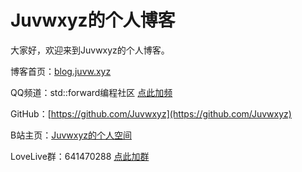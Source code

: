 # Juvwxyz的个人博客

大家好，欢迎来到Juvwxyz的个人博客。

博客首页：[blog.juvw.xyz](https://blog.juvw.xyz/)

QQ频道：std::forward编程社区 [点此加频](https://pd.qq.com/s/l6or31f5)

GitHub：[https://github.com/Juvwxyz](https://github.com/Juvwxyz)

B站主页：[Juvwxyz的个人空间](https://space.bilibili.com/6512552)

LoveLive群：641470288 [点此加群](http://qm.qq.com/cgi-bin/qm/qr?_wv=1027&k=SgFCOcMpXogpF8NGvQ6arbTz1uvt_Yxx&authKey=sB%2F48Xhre%2B6XzZt4j5lSeQkP0GsjC62TSHCgWcx0YV4dtf%2FLUs%2B1S7P7oU0UaQ1N&noverify=0&group_code=641470288)
